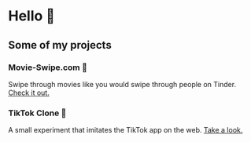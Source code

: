 # Hello 👋

## Some of my projects

### Movie-Swipe.com 🍿
Swipe through movies like you would swipe through people on Tinder. [Check it out.](https://movie-swipe.com)

### TikTok Clone 📱
A small experiment that imitates the TikTok app on the web. [Take a look.](https://timjuenemann.github.io/tik-tok-clone/)
